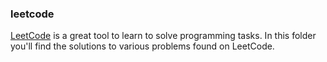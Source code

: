 ### leetcode

[LeetCode](https://www.leetcode.com) is a great tool to learn to solve programming tasks.
In this folder you'll find the solutions to various problems found on LeetCode.
